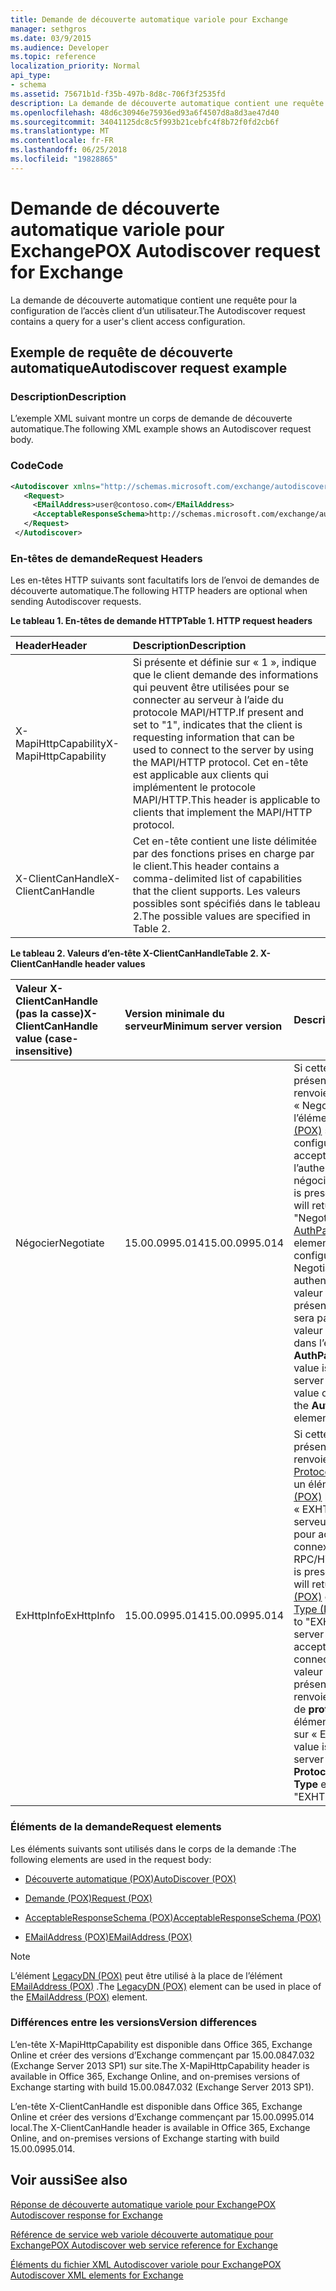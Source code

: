 ```yaml
---
title: Demande de découverte automatique variole pour Exchange
manager: sethgros
ms.date: 03/9/2015
ms.audience: Developer
ms.topic: reference
localization_priority: Normal
api_type:
- schema
ms.assetid: 75671b1d-f35b-497b-8d8c-706f3f2535fd
description: La demande de découverte automatique contient une requête pour la configuration de l’accès client d’un utilisateur.
ms.openlocfilehash: 48d6c30946e75936ed93a6f4507d8a8d3ae47d40
ms.sourcegitcommit: 34041125dc8c5f993b21cebfc4f8b72f0fd2cb6f
ms.translationtype: MT
ms.contentlocale: fr-FR
ms.lasthandoff: 06/25/2018
ms.locfileid: "19828865"
---
```

# <a name="pox-autodiscover-request-for-exchange"></a><span data-ttu-id="d924c-103">Demande de découverte automatique variole pour Exchange</span><span class="sxs-lookup"><span data-stu-id="d924c-103">POX Autodiscover request for Exchange</span></span>

<span data-ttu-id="d924c-104">La demande de découverte automatique contient une requête pour la configuration de l’accès client d’un utilisateur.</span><span class="sxs-lookup"><span data-stu-id="d924c-104">The Autodiscover request contains a query for a user's client access configuration.</span></span>
  
## <a name="autodiscover-request-example"></a><span data-ttu-id="d924c-105">Exemple de requête de découverte automatique</span><span class="sxs-lookup"><span data-stu-id="d924c-105">Autodiscover request example</span></span>

### <a name="description"></a><span data-ttu-id="d924c-106">Description</span><span class="sxs-lookup"><span data-stu-id="d924c-106">Description</span></span>

<span data-ttu-id="d924c-107">L’exemple XML suivant montre un corps de demande de découverte automatique.</span><span class="sxs-lookup"><span data-stu-id="d924c-107">The following XML example shows an Autodiscover request body.</span></span>
  
### <a name="code"></a><span data-ttu-id="d924c-108">Code</span><span class="sxs-lookup"><span data-stu-id="d924c-108">Code</span></span>

```XML
<Autodiscover xmlns="http://schemas.microsoft.com/exchange/autodiscover/outlook/requestschema/2006">
   <Request>
     <EMailAddress>user@contoso.com</EMailAddress>
     <AcceptableResponseSchema>http://schemas.microsoft.com/exchange/autodiscover/outlook/responseschema/2006a</AcceptableResponseSchema>
   </Request>
 </Autodiscover>
```

### <a name="request-headers"></a><span data-ttu-id="d924c-109">En-têtes de demande</span><span class="sxs-lookup"><span data-stu-id="d924c-109">Request Headers</span></span>

<span data-ttu-id="d924c-110">Les en-têtes HTTP suivants sont facultatifs lors de l’envoi de demandes de découverte automatique.</span><span class="sxs-lookup"><span data-stu-id="d924c-110">The following HTTP headers are optional when sending Autodiscover requests.</span></span>
  
<span data-ttu-id="d924c-111">**Le tableau 1. En-têtes de demande HTTP**</span><span class="sxs-lookup"><span data-stu-id="d924c-111">**Table 1. HTTP request headers**</span></span>

|<span data-ttu-id="d924c-112">**Header**</span><span class="sxs-lookup"><span data-stu-id="d924c-112">**Header**</span></span>|<span data-ttu-id="d924c-113">**Description**</span><span class="sxs-lookup"><span data-stu-id="d924c-113">**Description**</span></span>|
|:-----|:-----|
|<span data-ttu-id="d924c-114">X-MapiHttpCapability</span><span class="sxs-lookup"><span data-stu-id="d924c-114">X-MapiHttpCapability</span></span>  <br/> |<span data-ttu-id="d924c-115">Si présente et définie sur « 1 », indique que le client demande des informations qui peuvent être utilisées pour se connecter au serveur à l’aide du protocole MAPI/HTTP.</span><span class="sxs-lookup"><span data-stu-id="d924c-115">If present and set to "1", indicates that the client is requesting information that can be used to connect to the server by using the MAPI/HTTP protocol.</span></span> <span data-ttu-id="d924c-116">Cet en-tête est applicable aux clients qui implémentent le protocole MAPI/HTTP.</span><span class="sxs-lookup"><span data-stu-id="d924c-116">This header is applicable to clients that implement the MAPI/HTTP protocol.</span></span>  <br/> |
|<span data-ttu-id="d924c-117">X-ClientCanHandle</span><span class="sxs-lookup"><span data-stu-id="d924c-117">X-ClientCanHandle</span></span>  <br/> |<span data-ttu-id="d924c-118">Cet en-tête contient une liste délimitée par des fonctions prises en charge par le client.</span><span class="sxs-lookup"><span data-stu-id="d924c-118">This header contains a comma-delimited list of capabilities that the client supports.</span></span> <span data-ttu-id="d924c-119">Les valeurs possibles sont spécifiés dans le tableau 2.</span><span class="sxs-lookup"><span data-stu-id="d924c-119">The possible values are specified in Table 2.</span></span>  <br/> |
   
<span data-ttu-id="d924c-120">**Le tableau 2. Valeurs d’en-tête X-ClientCanHandle**</span><span class="sxs-lookup"><span data-stu-id="d924c-120">**Table 2. X-ClientCanHandle header values**</span></span>

|<span data-ttu-id="d924c-121">**Valeur X-ClientCanHandle (pas la casse)**</span><span class="sxs-lookup"><span data-stu-id="d924c-121">**X-ClientCanHandle value (case-insensitive)**</span></span>|<span data-ttu-id="d924c-122">**Version minimale du serveur**</span><span class="sxs-lookup"><span data-stu-id="d924c-122">**Minimum server version**</span></span>|<span data-ttu-id="d924c-123">**Description**</span><span class="sxs-lookup"><span data-stu-id="d924c-123">**Description**</span></span>|
|:-----|:-----|:-----|
|<span data-ttu-id="d924c-124">Négocier</span><span class="sxs-lookup"><span data-stu-id="d924c-124">Negotiate</span></span>  <br/> |<span data-ttu-id="d924c-125">15.00.0995.014</span><span class="sxs-lookup"><span data-stu-id="d924c-125">15.00.0995.014</span></span>  <br/> |<span data-ttu-id="d924c-126">Si cette valeur est présente, le serveur renvoie une valeur « Negotiate » dans l’élément [AuthPackage (POX)](authpackage-pox.md) si le serveur est configuré pour accepter l’authentification par négociation.</span><span class="sxs-lookup"><span data-stu-id="d924c-126">If this value is present, the server will return a value of "Negotiate" in the [AuthPackage (POX)](authpackage-pox.md) element if the server is configured to accept Negotiate authentication.</span></span> <span data-ttu-id="d924c-127">Si cette valeur n’est pas présente, le serveur ne sera pas renvoie une valeur de « Négocier » dans l’élément **AuthPackage** .</span><span class="sxs-lookup"><span data-stu-id="d924c-127">If this value is not present, the server will not return a value of "Negotiate" in the **AuthPackage** element.</span></span>  <br/> |
|<span data-ttu-id="d924c-128">ExHttpInfo</span><span class="sxs-lookup"><span data-stu-id="d924c-128">ExHttpInfo</span></span>  <br/> |<span data-ttu-id="d924c-129">15.00.0995.014</span><span class="sxs-lookup"><span data-stu-id="d924c-129">15.00.0995.014</span></span>  <br/> |<span data-ttu-id="d924c-130">Si cette valeur est présente, le serveur renvoie un élément de [Protocole (POX)](protocol-pox.md) avec un élément de [Type (POX)](type-pox.md) la valeur « EXHTTP » si le serveur est configuré pour accepter les connexions RPC/HTTP.</span><span class="sxs-lookup"><span data-stu-id="d924c-130">If this value is present, the server will return a [Protocol (POX)](protocol-pox.md) element with a [Type (POX)](type-pox.md) element set to "EXHTTP" if the server is configured to accept RPC/HTTP connections.</span></span> <span data-ttu-id="d924c-131">Si cette valeur n’est pas présente, le serveur renvoie pas un élément de **protocole** avec un élément de **Type** défini sur « EXHTTP ».</span><span class="sxs-lookup"><span data-stu-id="d924c-131">If this value is not present, the server will not return a **Protocol** element with a **Type** element set to "EXHTTP".</span></span>  <br/> |
   
### <a name="request-elements"></a><span data-ttu-id="d924c-132">Éléments de la demande</span><span class="sxs-lookup"><span data-stu-id="d924c-132">Request elements</span></span>

<span data-ttu-id="d924c-133">Les éléments suivants sont utilisés dans le corps de la demande :</span><span class="sxs-lookup"><span data-stu-id="d924c-133">The following elements are used in the request body:</span></span>
  
- [<span data-ttu-id="d924c-134">Découverte automatique (POX)</span><span class="sxs-lookup"><span data-stu-id="d924c-134">AutoDiscover (POX)</span></span>](autodiscover-pox.md)
    
- [<span data-ttu-id="d924c-135">Demande (POX)</span><span class="sxs-lookup"><span data-stu-id="d924c-135">Request (POX)</span></span>](request-pox.md)
    
- [<span data-ttu-id="d924c-136">AcceptableResponseSchema (POX)</span><span class="sxs-lookup"><span data-stu-id="d924c-136">AcceptableResponseSchema (POX)</span></span>](acceptableresponseschema-pox.md)
    
- [<span data-ttu-id="d924c-137">EMailAddress (POX)</span><span class="sxs-lookup"><span data-stu-id="d924c-137">EMailAddress (POX)</span></span>](emailaddress-pox.md)
    
> [!NOTE]
> <span data-ttu-id="d924c-138">L’élément [LegacyDN (POX)](legacydn-pox.md) peut être utilisé à la place de l’élément [EMailAddress (POX)](emailaddress-pox.md) .</span><span class="sxs-lookup"><span data-stu-id="d924c-138">The [LegacyDN (POX)](legacydn-pox.md) element can be used in place of the [EMailAddress (POX)](emailaddress-pox.md) element.</span></span> 
  
### <a name="version-differences"></a><span data-ttu-id="d924c-139">Différences entre les versions</span><span class="sxs-lookup"><span data-stu-id="d924c-139">Version differences</span></span>

<span data-ttu-id="d924c-140">L’en-tête X-MapiHttpCapability est disponible dans Office 365, Exchange Online et créer des versions d’Exchange commençant par 15.00.0847.032 (Exchange Server 2013 SP1) sur site.</span><span class="sxs-lookup"><span data-stu-id="d924c-140">The X-MapiHttpCapability header is available in Office 365, Exchange Online, and on-premises versions of Exchange starting with build 15.00.0847.032 (Exchange Server 2013 SP1).</span></span>
  
<span data-ttu-id="d924c-141">L’en-tête X-ClientCanHandle est disponible dans Office 365, Exchange Online et créer des versions d’Exchange commençant par 15.00.0995.014 local.</span><span class="sxs-lookup"><span data-stu-id="d924c-141">The X-ClientCanHandle header is available in Office 365, Exchange Online, and on-premises versions of Exchange starting with build 15.00.0995.014.</span></span>
  
## <a name="see-also"></a><span data-ttu-id="d924c-142">Voir aussi</span><span class="sxs-lookup"><span data-stu-id="d924c-142">See also</span></span>



[<span data-ttu-id="d924c-143">Réponse de découverte automatique variole pour Exchange</span><span class="sxs-lookup"><span data-stu-id="d924c-143">POX Autodiscover response for Exchange</span></span>](pox-autodiscover-response-for-exchange.md)


[<span data-ttu-id="d924c-144">Référence de service web variole découverte automatique pour Exchange</span><span class="sxs-lookup"><span data-stu-id="d924c-144">POX Autodiscover web service reference for Exchange</span></span>](pox-autodiscover-web-service-reference-for-exchange.md)
  
[<span data-ttu-id="d924c-145">Éléments du fichier XML Autodiscover variole pour Exchange</span><span class="sxs-lookup"><span data-stu-id="d924c-145">POX Autodiscover XML elements for Exchange</span></span>](pox-autodiscover-xml-elements-for-exchange.md)

